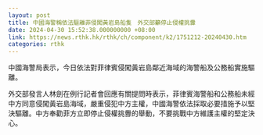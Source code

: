 ```yaml
---
layout: post
title: 中國海警稱依法驅離菲侵闖黃岩島船隻　外交部籲停止侵權挑釁
date: 2024-04-30 15:52:38.000000000 +08:00
link: https://news.rthk.hk/rthk/ch/component/k2/1751212-20240430.htm
categories: rthk
---
```


中國海警局表示，今日依法對菲律賓侵闖黃岩島鄰近海域的海警船及公務船實施驅離。

外交部發言人林劍在例行記者會回應有關提問時表示，菲律賓海警船和公務船未經中方同意侵闖黃岩島海域，嚴重侵犯中方主權，中國海警依法採取必要措施予以堅決驅離。中方奉勸菲方立即停止侵權挑釁的舉動，不要挑戰中方維護主權的堅定決心。
